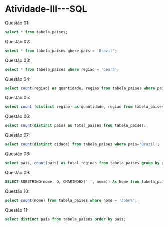 # Atividade-III---SQL
Questão 01:
```sql
select * from tabela_paises;
```

Questão 02:
```sql
select * from tabela_paises qhere pais = 'Brazil';
```
Questão 03:
```sql
select * from tabela_paises where regiao = 'Ceará';
```
Questão 04:
```sql
select count(regiao) as quantidade, regiao from tabela_paises where pais='China' group by regiao;
```
Questão 05: 
```sql
select count (distinct regiao) as quantidade, regiao from tabela_paises where pais='Canada' group by regiao;
```
Questão 06:
```sql
select count(distinct pais) as total_paises from tabela_paises;
```
Questão 07:
```sql
select count(distinct cidade) from tabela_paises where pais='Brazil';
```
Questão 08:
```sql
select pais, count(pais) as total_regioes from tabela_paises group by pais;
```
Questão 09:
```sql
SELECT SUBSTRING(nome, O, CHARINDEX(' ', nome)) As Nome from tabela_paises where nome = 'João' order by nome;
```
Questão 10:
```sql
select count(nome) from tabela_paises where nome = 'John%';
```
Questão 11:
```sql
select distinct pais from tabela_paises order by pais;
```
